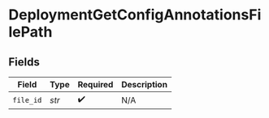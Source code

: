 # DeploymentGetConfigAnnotationsFilePath


## Fields

| Field              | Type               | Required           | Description        |
| ------------------ | ------------------ | ------------------ | ------------------ |
| `file_id`          | *str*              | :heavy_check_mark: | N/A                |